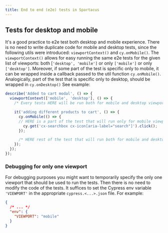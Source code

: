 ```yaml
---
title: End to end (e2e) tests in Spartacus
---
```


## Tests for desktop and mobile

It's a good practice to e2e test both desktop and mobile experience. There is no need to write duplicate code for mobile and desktop tests, since the following utils were introduced: `viewportContext()` and `cy.onMobile()`. The `viewportContext()` allows for easy running the same e2e tests for the given list of viewports: both [`'desktop', 'mobile']` or only `['mobile']` or only `['desktop']`. Moreover, if some part of the test is specific only to mobile, it can be wrapped inside a callback passed to the util function `cy.onMobile()`. Analogically, part of the test that is specific only to desktop, should be wrapped in `cy.onDesktop()` See example:

```typescript
describe('Added to cart modal', () => {
  viewportContext(['mobile', 'desktop'], () => {
    /* Every tests HERE will be run both for mobile and desktop viewports */

    it('adding different products to cart', () => {
      cy.onMobile(() => {
      // HERE is a part of the test that will run only for mobile viewport
        cy.get('cx-searchbox cx-icon[aria-label="search"]').click();
      });

      /* HERE rest of the test that will run both for mobile and desktop viewports */
    });
  });
});
```

### Debugging for only one viewport

For debugging purposes you might want to temporarily specify the only one viewport that should be used to run the tests. Then there is no need to modify the code of the tests. It suffices to set the Cypress env variable `'VIEWPORT'` in the appropriate `cypress.<...>.json` file. For example:

```json
{
  /* ... */
  "env": {
    "VIEWPORT": "mobile"
  }
}
```
